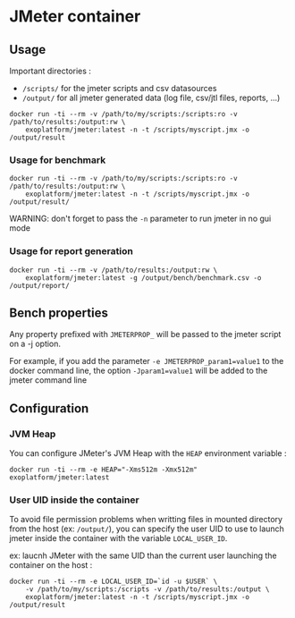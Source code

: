 # JMeter container

## Usage

Important directories :
* ``/scripts/`` for the jmeter scripts and csv datasources
* ``/output/`` for all jmeter generated data (log file, csv/jtl files, reports, ...)

```
docker run -ti --rm -v /path/to/my/scripts:/scripts:ro -v /path/to/results:/output:rw \
    exoplatform/jmeter:latest -n -t /scripts/myscript.jmx -o /output/result
```

### Usage for benchmark

```
docker run -ti --rm -v /path/to/my/scripts:/scripts:ro -v /path/to/results:/output:rw \
    exoplatform/jmeter:latest -n -t /scripts/myscript.jmx -o /output/result/
```

WARNING: don't forget to pass the ``-n`` parameter to run jmeter in no gui mode

### Usage for report generation

```
docker run -ti --rm -v /path/to/results:/output:rw \
    exoplatform/jmeter:latest -g /output/bench/benchmark.csv -o /output/report/
```

## Bench properties

Any property prefixed with ``JMETERPROP_`` will be passed to the jmeter script on a -j option.

For example, if you add the parameter ``-e JMETERPROP_param1=value1`` to the docker command line, the option ``-Jparam1=value1`` will be added to the jmeter command line

## Configuration

### JVM Heap

You can configure JMeter's JVM Heap with the ``HEAP`` environment variable :

```
docker run -ti --rm -e HEAP="-Xms512m -Xmx512m" exoplatform/jmeter:latest
```

### User UID inside the container

To avoid file permission problems when writting files in mounted directory from the host (ex: ``/output/``), you can specify the user UID to use to launch jmeter inside the container with the variable ``LOCAL_USER_ID``.

ex: laucnh JMeter with the same UID than the current user launching the container on the host :

```
docker run -ti --rm -e LOCAL_USER_ID=`id -u $USER` \
    -v /path/to/my/scripts:/scripts -v /path/to/results:/output \
    exoplatform/jmeter:latest -n -t /scripts/myscript.jmx -o /output/result
```
